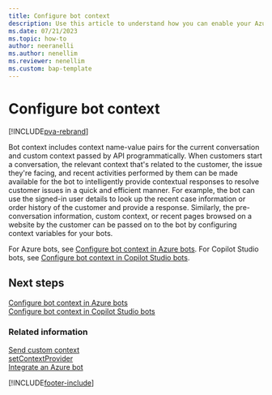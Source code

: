 ```yaml
---
title: Configure bot context  
description: Use this article to understand how you can enable your Azure or Copilot Studio bots to understand context while authoring bot flows.
ms.date: 07/21/2023
ms.topic: how-to
author: neeranelli
ms.author: nenellim
ms.reviewer: nenellim
ms.custom: bap-template
---
```

# Configure bot context

[!INCLUDE[pva-rebrand](../../includes/cc-pva-rebrand.md)]

Bot context includes context name-value pairs for the current conversation and custom context passed by API programmatically. When customers start a conversation, the relevant context that's related to the customer, the issue they're facing, and recent activities performed by them can be made available for the bot to intelligently provide contextual responses to resolve customer issues in a quick and efficient manner. For example, the bot can use the signed-in user details to look up the recent case information or order history of the customer and provide a response. Similarly, the pre-conversation information, custom context, or recent pages browsed on a website by the customer can be passed on to the bot by configuring context variables for your bots.

For Azure bots, see [Configure bot context in Azure bots](enable-bot-context-azure.md).
For Copilot Studio bots, see [Configure bot context in Copilot Studio bots](enable-bot-context-pva.md).

## Next steps

[Configure bot context in Azure bots](enable-bot-context-azure.md)  
[Configure bot context in Copilot Studio bots](enable-bot-context-pva.md)  

### Related information

[Send custom context](send-context-starting-chat.md)  
[setContextProvider](reference/methods/setContextProvider.md)  
[Integrate an Azure bot](../administer/configure-bot-azure.md)  

[!INCLUDE[footer-include](../../includes/footer-banner.md)]
